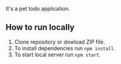 It's a pet todo application.

## How to run locally  
1. Clone repository or dowload ZIP file.
2. To install dependencies run `npm install`.
3. To start local server run `npm start`.
